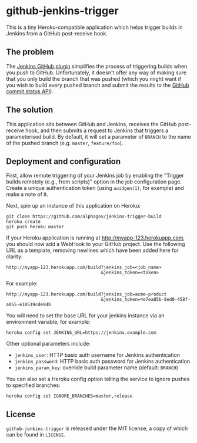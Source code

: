 # github-jenkins-trigger

This is a tiny Heroku-compatible application which helps trigger builds in
Jenkins from a GitHub post-receive hook.

## The problem

The [Jenkins GitHub plugin][1] simplifies the process of triggering builds
when you push to GitHub. Unfortunately, it doesn't offer any way of making
sure that you only build the branch that was pushed (which you might want if
you wish to build every pushed branch and submit the results to the [GitHub
commit status API][2]).

[1]: https://wiki.jenkins-ci.org/display/JENKINS/GitHub+Plugin
[2]: http://developer.github.com/v3/repos/statuses/

## The solution

This application sits between GitHub and Jenkins, receives the GitHub
post-receive hook, and then submits a request to Jenkins that triggers a
parameterised build. By default, it will set a parameter of `BRANCH` to the
name of the pushed branch (e.g. `master`, `feature/foo`).

## Deployment and configuration

First, allow remote triggering of your Jenkins job by enabling the "Trigger
builds remotely (e.g., from scripts)" option in the job configuration page.
Create a unique authentication token (using `uuidgen(1)`, for example) and
make a note of it.

Next, spin up an instance of this application on Heroku:

    git clone https://github.com/alphagov/jenkins-trigger-build
    heroku create
    git push heroku master

If your Heroku application is running at http://myapp-123.herokuapp.com, you
should now add a WebHook to your GitHub project. Use the following URL as a
template, removing newlines which have been added here for clarity:

    http://myapp-123.herokuapp.com/build?jenkins_job=<job_name>
                                        &jenkins_token=<token>

For example:

    http://myapp-123.herokuapp.com/build?jenkins_job=acme-product
                                        &jenkins_token=4e7ea85b-8ed0-458f-a055-e18519cde94b

You will need to set the base URL for your jenkins instance via an environment variable,
for example:

    heroku config set JENKINS_URL=https://jenkins.example.com

Other optional parameters include:

- `jenkins_user`: HTTP basic auth username for Jenkins authentication
- `jenkins_password`: HTTP basic auth password for Jenkins authentication
- `jenkins_param_key`: override build parameter name (default: `BRANCH`)

You can also set a Heroku config option telling the service to ignore pushes
to specified branches:

    heroku config set IGNORE_BRANCHES=master,release

## License

`github-jenkins-trigger` is released under the MIT license, a copy of which
can be found in `LICENSE`.
